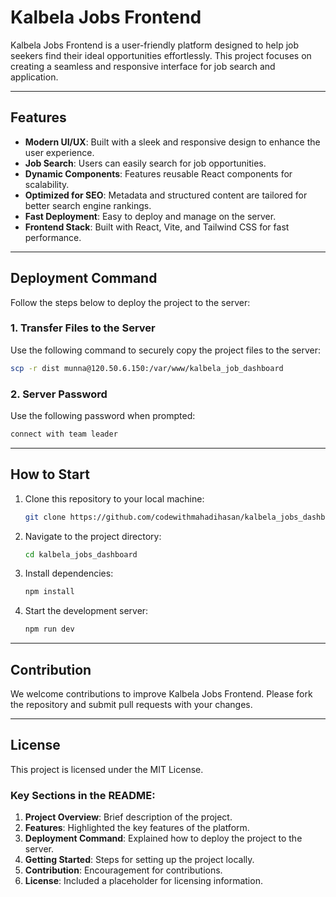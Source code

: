 
# Kalbela Jobs Frontend

Kalbela Jobs Frontend is a user-friendly platform designed to help job seekers find their ideal opportunities effortlessly. This project focuses on creating a seamless and responsive interface for job search and application.

---

## Features

- **Modern UI/UX**: Built with a sleek and responsive design to enhance the user experience.
- **Job Search**: Users can easily search for job opportunities.
- **Dynamic Components**: Features reusable React components for scalability.
- **Optimized for SEO**: Metadata and structured content are tailored for better search engine rankings.
- **Fast Deployment**: Easy to deploy and manage on the server.
- **Frontend Stack**: Built with React, Vite, and Tailwind CSS for fast performance.

---

## Deployment Command

Follow the steps below to deploy the project to the server:

### 1. Transfer Files to the Server
Use the following command to securely copy the project files to the server:

```bash
scp -r dist munna@120.50.6.150:/var/www/kalbela_job_dashboard
```

### 2. Server Password

Use the following password when prompted:

```bash
connect with team leader
```

---

## How to Start

1. Clone this repository to your local machine:

   ```bash
   git clone https://github.com/codewithmahadihasan/kalbela_jobs_dashboard.git
   ```

2. Navigate to the project directory:

   ```bash
   cd kalbela_jobs_dashboard
   ```

3. Install dependencies:

   ```bash
   npm install
   ```

4. Start the development server:

   ```bash
   npm run dev
   ```

---

## Contribution

We welcome contributions to improve Kalbela Jobs Frontend. Please fork the repository and submit pull requests with your changes.

---

## License

This project is licensed under the MIT License.



### Key Sections in the README:
1. **Project Overview**: Brief description of the project.
2. **Features**: Highlighted the key features of the platform.
3. **Deployment Command**: Explained how to deploy the project to the server.
4. **Getting Started**: Steps for setting up the project locally.
5. **Contribution**: Encouragement for contributions.
6. **License**: Included a placeholder for licensing information.
